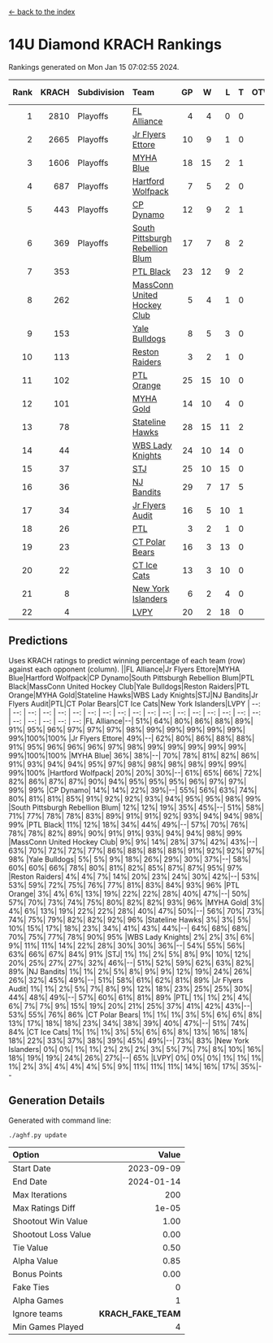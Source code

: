 [<- back to the index](readme.md)
# 14U Diamond KRACH Rankings
Rankings generated on Mon Jan 15 07:02:55 2024.

Rank|KRACH|Subdivision|Team|GP|W|L|T|OTW|OTL|SoS|Exp Wins|Win Diff
---:|---:|:---|:---|---:|---:|---:|---:|---:|---:|---:|---:|---:
1|2810|Playoffs|[FL Alliance](https://gamesheetstats.com/seasons/3663/teams/156905/schedule)|4|4|0|0|0|0|93|4.8|-0.0
2|2665|Playoffs|[Jr Flyers Ettore](https://gamesheetstats.com/seasons/3663/teams/140817/schedule)|10|9|1|0|0|1|357|9.9|0.0
3|1606|Playoffs|[MYHA Blue](https://gamesheetstats.com/seasons/3663/teams/140816/schedule)|18|15|2|1|2|0|353|16.4|0.0
4|687|Playoffs|[Hartford Wolfpack](https://gamesheetstats.com/seasons/3663/teams/140814/schedule)|7|5|2|0|0|1|381|5.9|0.0
5|443|Playoffs|[CP Dynamo](https://gamesheetstats.com/seasons/3663/teams/140823/schedule)|12|9|2|1|0|0|217|10.4|0.0
6|369|Playoffs|[South Pittsburgh Rebellion Blum](https://gamesheetstats.com/seasons/3663/teams/140812/schedule)|17|7|8|2|0|0|932|8.9|0.0
7|353||[PTL Black](https://gamesheetstats.com/seasons/3663/teams/140815/schedule)|23|12|9|2|1|0|779|13.8|-0.0
8|262||[MassConn United Hockey Club](https://gamesheetstats.com/seasons/3663/teams/140810/schedule)|5|4|1|0|0|0|135|4.9|0.0
9|153||[Yale Bulldogs](https://gamesheetstats.com/seasons/3663/teams/156906/schedule)|8|5|3|0|1|0|124|5.9|0.0
10|113||[Reston Raiders](https://gamesheetstats.com/seasons/3663/teams/140829/schedule)|3|2|1|0|0|0|106|2.9|0.0
11|102||[PTL Orange](https://gamesheetstats.com/seasons/3663/teams/140821/schedule)|25|15|10|0|1|1|154|15.9|0.0
12|101||[MYHA Gold](https://gamesheetstats.com/seasons/3663/teams/140824/schedule)|14|10|4|0|0|1|49|10.9|0.0
13|78||[Stateline Hawks](https://gamesheetstats.com/seasons/3663/teams/140813/schedule)|28|15|11|2|1|1|236|16.9|0.0
14|44||[WBS Lady Knights](https://gamesheetstats.com/seasons/3663/teams/140825/schedule)|24|10|14|0|0|0|284|10.9|0.0
15|37||[STJ](https://gamesheetstats.com/seasons/3663/teams/140822/schedule)|25|10|15|0|1|1|191|10.9|0.0
16|36||[NJ Bandits](https://gamesheetstats.com/seasons/3663/teams/140811/schedule)|29|7|17|5|0|0|400|10.4|0.0
17|34||[Jr Flyers Audit](https://gamesheetstats.com/seasons/3663/teams/140819/schedule)|16|5|10|1|0|0|109|6.4|0.0
18|26||[PTL](https://gamesheetstats.com/seasons/3663/teams/140827/schedule)|3|2|1|0|0|0|15|2.9|0.0
19|23||[CT Polar Bears](https://gamesheetstats.com/seasons/3663/teams/140818/schedule)|16|3|13|0|0|0|488|3.9|0.0
20|22||[CT Ice Cats](https://gamesheetstats.com/seasons/3663/teams/140826/schedule)|13|3|10|0|0|1|215|3.9|0.0
21|8||[New York Islanders](https://gamesheetstats.com/seasons/3663/teams/140832/schedule)|6|2|4|0|0|0|30|2.9|0.0
22|4||[LVPY](https://gamesheetstats.com/seasons/3663/teams/140820/schedule)|20|2|18|0|0|0|52|2.9|0.0

## Predictions
Uses KRACH ratings to predict winning percentage of each team (row) against each opponent (column).
||FL Alliance|Jr Flyers Ettore|MYHA Blue|Hartford Wolfpack|CP Dynamo|South Pittsburgh Rebellion Blum|PTL Black|MassConn United Hockey Club|Yale Bulldogs|Reston Raiders|PTL Orange|MYHA Gold|Stateline Hawks|WBS Lady Knights|STJ|NJ Bandits|Jr Flyers Audit|PTL|CT Polar Bears|CT Ice Cats|New York Islanders|LVPY
| --: | --: | --: | --: | --: | --: | --: | --: | --: | --: | --: | --: | --: | --: | --: | --: | --: | --: | --: | --: | --: | --: | --: 
|FL Alliance|--| 51%| 64%| 80%| 86%| 88%| 89%| 91%| 95%| 96%| 97%| 97%| 97%| 98%| 99%| 99%| 99%| 99%| 99%| 99%|100%|100%
|Jr Flyers Ettore| 49%|--| 62%| 80%| 86%| 88%| 88%| 91%| 95%| 96%| 96%| 96%| 97%| 98%| 99%| 99%| 99%| 99%| 99%| 99%|100%|100%
|MYHA Blue| 36%| 38%|--| 70%| 78%| 81%| 82%| 86%| 91%| 93%| 94%| 94%| 95%| 97%| 98%| 98%| 98%| 98%| 99%| 99%| 99%|100%
|Hartford Wolfpack| 20%| 20%| 30%|--| 61%| 65%| 66%| 72%| 82%| 86%| 87%| 87%| 90%| 94%| 95%| 95%| 95%| 96%| 97%| 97%| 99%| 99%
|CP Dynamo| 14%| 14%| 22%| 39%|--| 55%| 56%| 63%| 74%| 80%| 81%| 81%| 85%| 91%| 92%| 92%| 93%| 94%| 95%| 95%| 98%| 99%
|South Pittsburgh Rebellion Blum| 12%| 12%| 19%| 35%| 45%|--| 51%| 58%| 71%| 77%| 78%| 78%| 83%| 89%| 91%| 91%| 92%| 93%| 94%| 94%| 98%| 99%
|PTL Black| 11%| 12%| 18%| 34%| 44%| 49%|--| 57%| 70%| 76%| 78%| 78%| 82%| 89%| 90%| 91%| 91%| 93%| 94%| 94%| 98%| 99%
|MassConn United Hockey Club|  9%|  9%| 14%| 28%| 37%| 42%| 43%|--| 63%| 70%| 72%| 72%| 77%| 86%| 88%| 88%| 88%| 91%| 92%| 92%| 97%| 98%
|Yale Bulldogs|  5%|  5%|  9%| 18%| 26%| 29%| 30%| 37%|--| 58%| 60%| 60%| 66%| 78%| 80%| 81%| 82%| 85%| 87%| 87%| 95%| 97%
|Reston Raiders|  4%|  4%|  7%| 14%| 20%| 23%| 24%| 30%| 42%|--| 53%| 53%| 59%| 72%| 75%| 76%| 77%| 81%| 83%| 84%| 93%| 96%
|PTL Orange|  3%|  4%|  6%| 13%| 19%| 22%| 22%| 28%| 40%| 47%|--| 50%| 57%| 70%| 73%| 74%| 75%| 80%| 82%| 82%| 93%| 96%
|MYHA Gold|  3%|  4%|  6%| 13%| 19%| 22%| 22%| 28%| 40%| 47%| 50%|--| 56%| 70%| 73%| 74%| 75%| 79%| 82%| 82%| 92%| 96%
|Stateline Hawks|  3%|  3%|  5%| 10%| 15%| 17%| 18%| 23%| 34%| 41%| 43%| 44%|--| 64%| 68%| 68%| 70%| 75%| 77%| 78%| 90%| 95%
|WBS Lady Knights|  2%|  2%|  3%|  6%|  9%| 11%| 11%| 14%| 22%| 28%| 30%| 30%| 36%|--| 54%| 55%| 56%| 63%| 66%| 67%| 84%| 91%
|STJ|  1%|  1%|  2%|  5%|  8%|  9%| 10%| 12%| 20%| 25%| 27%| 27%| 32%| 46%|--| 51%| 52%| 59%| 62%| 63%| 82%| 89%
|NJ Bandits|  1%|  1%|  2%|  5%|  8%|  9%|  9%| 12%| 19%| 24%| 26%| 26%| 32%| 45%| 49%|--| 51%| 58%| 61%| 62%| 81%| 89%
|Jr Flyers Audit|  1%|  1%|  2%|  5%|  7%|  8%|  9%| 12%| 18%| 23%| 25%| 25%| 30%| 44%| 48%| 49%|--| 57%| 60%| 61%| 81%| 89%
|PTL|  1%|  1%|  2%|  4%|  6%|  7%|  7%|  9%| 15%| 19%| 20%| 21%| 25%| 37%| 41%| 42%| 43%|--| 53%| 55%| 76%| 86%
|CT Polar Bears|  1%|  1%|  1%|  3%|  5%|  6%|  6%|  8%| 13%| 17%| 18%| 18%| 23%| 34%| 38%| 39%| 40%| 47%|--| 51%| 74%| 84%
|CT Ice Cats|  1%|  1%|  1%|  3%|  5%|  6%|  6%|  8%| 13%| 16%| 18%| 18%| 22%| 33%| 37%| 38%| 39%| 45%| 49%|--| 73%| 83%
|New York Islanders|  0%|  0%|  1%|  1%|  2%|  2%|  2%|  3%|  5%|  7%|  7%|  8%| 10%| 16%| 18%| 19%| 19%| 24%| 26%| 27%|--| 65%
|LVPY|  0%|  0%|  0%|  1%|  1%|  1%|  1%|  2%|  3%|  4%|  4%|  4%|  5%|  9%| 11%| 11%| 11%| 14%| 16%| 17%| 35%|--

## Generation Details

Generated with command line:
```
./aghf.py update
```

| Option | Value |
| :----- | ----: |
| Start Date | 2023-09-09 |
| End Date | 2024-01-14 |
| Max Iterations | 200 |
| Max Ratings Diff | 1e-05 |
| Shootout Win Value | 1.00 |
| Shootout Loss Value | 0.00 |
| Tie Value | 0.50 |
| Alpha Value | 0.85 |
| Bonus Points | 0.00 |
| Fake Ties | 0 |
| Alpha Games | 1 |
| Ignore teams | __KRACH_FAKE_TEAM__ |
| Min Games Played | 4 |

